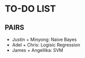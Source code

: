 # TO-DO LIST

## PAIRS
- Justin + Minyong: Naive Bayes
- Adel + Chris: Logisic Regression
- James + Angellika: SVM
